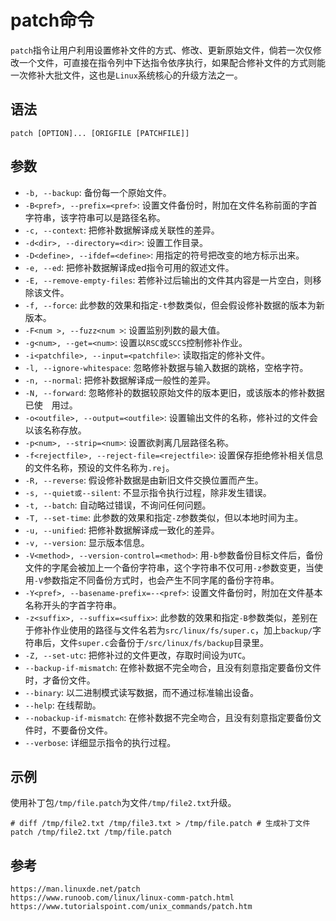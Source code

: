 # patch命令
`patch`指令让用户利用设置修补文件的方式、修改、更新原始文件，倘若一次仅修改一个文件，可直接在指令列中下达指令依序执行，如果配合修补文件的方式则能一次修补大批文件，这也是`Linux`系统核心的升级方法之一。

## 语法

```shell
patch [OPTION]... [ORIGFILE [PATCHFILE]]
```

## 参数
* `-b, --backup`: 备份每一个原始文件。
* `-B<pref>, --prefix=<pref>`: 设置文件备份时，附加在文件名称前面的字首字符串，该字符串可以是路径名称。
* `-c, --context`: 把修补数据解译成关联性的差异。
* `-d<dir>, --directory=<dir>`: 设置工作目录。
* `-D<define>, --ifdef=<define>`: 用指定的符号把改变的地方标示出来。
* `-e, --ed`: 把修补数据解译成ed指令可用的叙述文件。
* `-E, --remove-empty-files`: 若修补过后输出的文件其内容是一片空白，则移除该文件。
* `-f, --force`: 此参数的效果和指定`-t`参数类似，但会假设修补数据的版本为新版本。
* `-F<num >, --fuzz<num >`: 设置监别列数的最大值。
* `-g<num>, --get=<num>`: 设置以`RSC`或`SCCS`控制修补作业。
* `-i<patchfile>, --input=<patchfile>`: 读取指定的修补文件。
* `-l, --ignore-whitespace`: 忽略修补数据与输入数据的跳格，空格字符。
* `-n, --normal`: 把修补数据解译成一般性的差异。
* `-N, --forward`: 忽略修补的数据较原始文件的版本更旧，或该版本的修补数据已使　用过。
* `-o<outfile>, --output=<outfile>`: 设置输出文件的名称，修补过的文件会以该名称存放。
* `-p<num>, --strip=<num>`: 设置欲剥离几层路径名称。
* `-f<rejectfile>, --reject-file=<rejectfile>`: 设置保存拒绝修补相关信息的文件名称，预设的文件名称为`.rej`。
* `-R, --reverse`: 假设修补数据是由新旧文件交换位置而产生。
* `-s, --quiet或--silent`: 不显示指令执行过程，除非发生错误。
* `-t, --batch`: 自动略过错误，不询问任何问题。
* `-T, --set-time`: 此参数的效果和指定`-Z`参数类似，但以本地时间为主。
* `-u, --unified`: 把修补数据解译成一致化的差异。
* `-v, --version`: 显示版本信息。
* `-V<method>, --version-control=<method>`: 用`-b`参数备份目标文件后，备份文件的字尾会被加上一个备份字符串，这个字符串不仅可用`-z`参数变更，当使用`-V`参数指定不同备份方式时，也会产生不同字尾的备份字符串。
* `-Y<pref>, --basename-prefix=--<pref>`: 设置文件备份时，附加在文件基本名称开头的字首字符串。
* `-z<suffix>, --suffix=<suffix>`: 此参数的效果和指定`-B`参数类似，差别在于修补作业使用的路径与文件名若为`src/linux/fs/super.c`，加上`backup/`字符串后，文件`super.c`会备份于`/src/linux/fs/backup`目录里。
* `-Z, --set-utc`: 把修补过的文件更改，存取时间设为`UTC`。
* `--backup-if-mismatch`: 在修补数据不完全吻合，且没有刻意指定要备份文件时，才备份文件。
* `--binary`: 以二进制模式读写数据，而不通过标准输出设备。
* `--help`: 在线帮助。
* `--nobackup-if-mismatch`: 在修补数据不完全吻合，且没有刻意指定要备份文件时，不要备份文件。
* `--verbose`: 详细显示指令的执行过程。

## 示例

使用补丁包`/tmp/file.patch`为文件`/tmp/file2.txt`升级。

```shell
# diff /tmp/file2.txt /tmp/file3.txt > /tmp/file.patch # 生成补丁文件
patch /tmp/file2.txt /tmp/file.patch
```






## 参考

```
https://man.linuxde.net/patch
https://www.runoob.com/linux/linux-comm-patch.html
https://www.tutorialspoint.com/unix_commands/patch.htm
```
